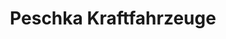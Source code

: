 ---
title: "Peschka Kraftfahrzeuge"
url: /zellerndorf/peschka-kraftfahrzeuge/
shop: Autowerkstatt
---